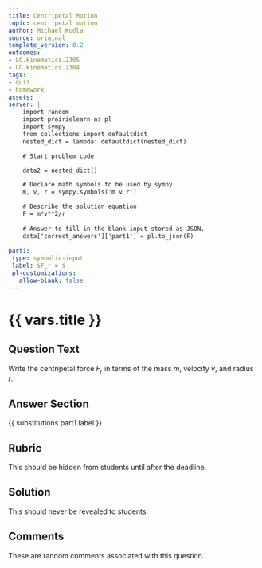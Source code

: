 ```yaml
---
title: Centripetal Motion
topic: centripetal motion
author: Michael Kudla
source: original
template_version: 0.2
outcomes:
- LO.kinematics.2305
- LO.kinematics.2304
tags:
- quiz
- homework
assets:
server: |
    import random    
    import prairielearn as pl
    import sympy
    from collections import defaultdict
    nested_dict = lambda: defaultdict(nested_dict)

    # Start problem code

    data2 = nested_dict()

    # Declare math symbols to be used by sympy
    m, v, r = sympy.symbols('m v r')

    # Describe the solution equation
    F = m*v**2/r
    
    # Answer to fill in the blank input stored as JSON.
    data['correct_answers']['part1'] = pl.to_json(F)
    
part1:
 type: symbolic-input
 label: $F_r = $
 pl-customizations:
   allow-blank: false
---
```

# {{ vars.title }}

## Question Text

Write the centripetal force $F_r$ in terms of the mass $m$, velocity $v$, and radius $r$.

## Answer Section

{{ substitutions.part1.label }}

## Rubric

This should be hidden from students until after the deadline.

## Solution

This should never be revealed to students.

## Comments

These are random comments associated with this question.
